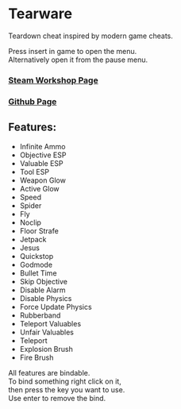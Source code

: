 # Tearware
Teardown cheat inspired by modern game cheats.
  
  
Press insert in game to open the menu.  
Alternatively open it from the pause menu.

### [Steam Workshop Page](https://steamcommunity.com/sharedfiles/filedetails/?id=2798126764) 
### [Github Page](https://github.com/SigmaSkid/Tearware)

## Features:
- Infinite Ammo
- Objective ESP
- Valuable ESP
- Tool ESP
- Weapon Glow
- Active Glow
- Speed
- Spider
- Fly
- Noclip
- Floor Strafe
- Jetpack
- Jesus
- Quickstop
- Godmode
- Bullet Time
- Skip Objective
- Disable Alarm
- Disable Physics
- Force Update Physics
- Rubberband
- Teleport Valuables
- Unfair Valuables
- Teleport
- Explosion Brush
- Fire Brush

All features are bindable.  
To bind something right click on it,  
then press the key you want to use.  
Use enter to remove the bind.  
